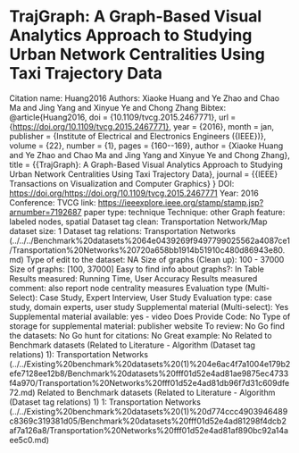 # TrajGraph: A Graph-Based Visual Analytics Approach to Studying Urban Network Centralities Using Taxi Trajectory Data

Citation name: Huang2016
Authors: Xiaoke Huang and Ye Zhao and Chao Ma and Jing Yang and Xinyue Ye and Chong Zhang
Bibtex: @article{Huang2016,
doi = {10.1109/tvcg.2015.2467771},
url = {https://doi.org/10.1109/tvcg.2015.2467771},
year = {2016},
month = jan,
publisher = {Institute of Electrical and Electronics Engineers ({IEEE})},
volume = {22},
number = {1},
pages = {160--169},
author = {Xiaoke Huang and Ye Zhao and Chao Ma and Jing Yang and Xinyue Ye and Chong Zhang},
title = {{TrajGraph}: A Graph-Based Visual Analytics Approach to Studying Urban Network Centralities Using Taxi Trajectory Data},
journal = {{IEEE} Transactions on Visualization and Computer Graphics}
}
DOI: https://doi.org/https://doi.org/10.1109/tvcg.2015.2467771
Year: 2016
Conference: TVCG
link: https://ieeexplore.ieee.org/stamp/stamp.jsp?arnumber=7192687
paper type: technique
Technique: other
Graph feature: labeled nodes, spatial
Dataset tag clean: Transportation Network/Map
dataset size: 1
Dataset tag relations: Transportation Networks (../../../Benchmark%20datasets%2064e0439269f9497799025562a4087ce1/Transportation%20Networks%20720a658bb1914b51910c480d86943e80.md)
Type of edit to the dataset: NA
Size of graphs (Clean up): 100 - 37000
Size of graphs: [100, 37000]
Easy to find info about graphs?: In Table
Results measured: Running Time, User Accuracy
Results measured comment: also report node centrality measures
Evaluation type (Multi-Select): Case Study, Expert Interview, User Study
Evaluation type: case study, domain experts, user study
Supplemental material (Multi-select): Yes
Supplemental material available: yes - video
Does Provide Code: No
Type of storage for supplemental material: publisher website
To review: No
Go find the datasets: No
Go hunt for citations: No
Great example: No
Related to Benchmark datasets (Related to Literature - Algorithm (Dataset tag relations) 1): Transportation Networks (../../Existing%20benchmark%20datasets%20(1)%204e6ac4f7a1004e179b2efe7128ee12b8/Benchmark%20datasets%20fff01d52e4ad81ae9875ec4733f4a970/Transportation%20Networks%20fff01d52e4ad81db96f7d31c609dfe72.md)
Related to Benchmark datasets (Related to Literature - Algorithm (Dataset tag relations) 1) 1: Transportation Networks (../../Existing%20benchmark%20datasets%20(1)%20d774ccc4903946489c8369c319381d05/Benchmark%20datasets%20fff01d52e4ad81298f4dcb2af7a126a8/Transportation%20Networks%20fff01d52e4ad81af890bc92a14aee5c0.md)